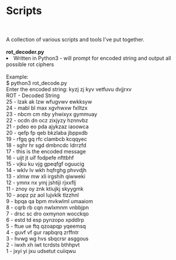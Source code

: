 # Scripts
<br>
<br>
A collection of various scripts and tools I've put together.
<br>
<br>
<strong>rot_decoder.py</strong>
<li>Written in Python3 - will prompt for encoded string and output all possible rot ciphers</li>
<br>Example:<br>
$ python3 rot_decode.py<br> 
Enter the encoded string: kyzj zj kyv vetfuvu dvjjrxv<br>
ROT - Decoded String<br>
25 - lzak ak lzw wfugvwv ewkksyw<br>
24 - mabl bl max xgvhwxw fxlltzx<br>
23 - nbcm cm nby yhwixyx gymmuay<br>
22 - ocdn dn ocz zixjyzy hznnvbz<br>
21 - pdeo eo pda ajykzaz iaoowca<br>
20 - qefp fp qeb bkzlaba jbppxdb<br>
19 - rfgq gq rfc clambcb kcqqyec<br>
18 - sghr hr sgd dmbncdc ldrrzfd<br>
17 - this is the encoded message<br>
16 - uijt jt uif fodpefe nfttbhf<br>
15 - vjku ku vjg gpeqfgf oguucig<br>
14 - wklv lv wkh hqfrghg phvvdjh<br>
13 - xlmw mw xli irgshih qiwweki<br>
12 - ymnx nx ymj jshtiji rjxxflj<br>
11 - znoy oy znk ktiujkj skyygmk<br>
10 - aopz pz aol lujvklk tlzzhnl<br>
9 - bpqa qa bpm mvkwlml umaaiom<br>
8 - cqrb rb cqn nwlxmnm vnbbjpn<br>
7 - drsc sc dro oxmynon wocckqo<br>
6 - estd td esp pynzopo xpddlrp<br>
5 - ftue ue ftq qzoapqp yqeemsq<br>
4 - guvf vf gur rapbqrq zrffntr<br>
3 - hvwg wg hvs sbqcrsr asggous<br>
2 - iwxh xh iwt tcrdsts bthhpvt<br>
1 - jxyi yi jxu udsetut cuiiqwu<br>
<br>

